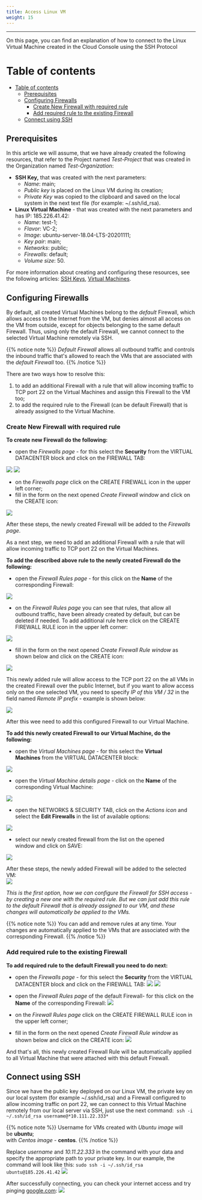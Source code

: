 ```yaml
---
title: Access Linux VM
weight: 15
---
```

___
On this page, you can find an explanation of how to connect to the Linux Virtual Machine created in the Cloud Console using the SSH Protocol

# Table of contents
- [Table of contents](#table-of-contents)
  - [Prerequisites](#prerequisites)
  - [Configuring Firewalls](#configuring-firewalls)
    - [Create New Firewall with required rule](#create-new-firewall-with-required-rule)
    - [Add required rule to the existing Firewall](#add-required-rule-to-the-existing-firewall)
  - [Connect using SSH](#connect-using-ssh)

## Prerequisites
In this article we will assume, that we have already created the following resources, that refer to the Project named *Test-Project* that was created in the Organization named *Test-Organization*:
- **SSH Key,** that was created with the next parameters:
  - *Name*: main;
  - *Public key* is placed on the Linux VM during its creation;
  - *Private Key* was copied to the clipboard and saved on the local system in the next text file (for example: ~/.ssh/id_rsa).
- **Linux Virtual Machine** - that was created with the next parameters and has IP: 185.226.41.42:
  - *Name*: test-1;
  - *Flavor*: VC-2;
  - *Image*: ubuntu-server-18.04-LTS-20201111;
  - *Key pair*: main;
  - *Networks*: public;
  - *Firewalls*: default;
  - *Volume size*: 50.

For more information about creating and configuring these resources, see the following articles: [SSH Keys](https://docs.ventuscloud.eu/products/security/ssh-keys/), [Virtual Machines](https://docs.ventuscloud.eu/products/compute/virtual-machines/).  

## Configuring Firewalls
By default, all created Virtual Machines belong to the *default* Firewall, which allows access to the Internet from the VM, but denies almost all access on the VM from outside, except for objects belonging to the same default Firewall. Thus, using only the default Firewall, we cannot connect to the selected Virtual Machine remotely via SSH.

{{% notice note %}}
*Default* *Firewall* allows all outbound traffic and controls the inbound traffic that's allowed to reach the VMs that are associated with the *default* *Firewall* too.
{{% /notice %}} 

There are two ways how to resolve this:
1) to add an additional Firewall with a rule that will allow incoming traffic to TCP port 22 on the Virtual Machines and assign this Firewall to the VM too;
2) to add the required rule to the Firewall (can be default Firewall) that is already assigned to the Virtual Machine. 

### Create New Firewall with required rule

**To create new Firewall do the following:**
- open the *Firewalls page* - for this select the **Security** from the VIRTUAL DATACENTER block and click on the FIREWALL TAB:

![](../../../assets/images/cli/1.png?width=15pc&classes=border,shadow) 
![](../../../assets/images/fw/1.png?width=20pc&classes=border,shadow)

- on the *Firewalls page* click on the CREATE FIREWALL icon in the upper left corner;
- fill in the form on the next opened *Create Firewall window* and click on the CREATE icon:

![](../../../assets/images/fw/25.png?width=35pc&classes=border,shadow)

After these steps, the newly created Firewall will be added to the *Firewalls page*.  

As a next step, we need to add an additional Firewall with a rule that will allow incoming traffic to TCP port 22 on the Virtual Machines. 

**To add the described above rule to the newly created Firewall do the following:** 
- open the *Firewall Rules page* - for this click on the **Name** of the corresponding Firewall:

![](../../../assets/images/fw/28.png?classes=border,shadow) 

- on the *Firewall Rules page* you can see that rules, that allow all outbound traffic, have been already created by default, but can be deleted if needed. To add additional rule here click on the CREATE FIREWALL RULE icon in the upper left corner:

![](../../../assets/images/fw/29.png?classes=border,shadow) 

- fill in the form on the next opened *Create Firewall Rule window* as shown below and click on the CREATE icon:

![](../../../assets/images/fw/17.png?width=35pc&classes=border,shadow) 

This newly added rule will allow access to the TCP port 22 on the all VMs in the created Firewall over the public Internet, but if you want to allow access only on the one selected VM, you need to specify *IP of this VM / 32* in the field named *Remote IP prefix* - example is shown below:

![](../../../assets/images/conn-lin/6.png?width=35pc&classes=border,shadow)

After this wee need to add this configured Firewall to our Virtual Machine.

**To add this newly created Firewall to our Virtual Machine, do the following:**
- open the *Virtual Machines page* - for this select the **Virtual Machines** from the VIRTUAL DATACENTER block:

![](../../../assets/images/conn-lin/7.png?width=15pc&classes=border,shadow)

- open the *Virtual Machine details page* - click on the **Name** of the corresponding Virtual Machine:

![](../../../assets/images/fw/0.png?classes=border,shadow)

- open the NETWORKS & SECURITY TAB, click on the *Actions icon* and select the **Edit Firewalls** in the list of available options:

![](../../../assets/images/conn-lin/23.1.png?classes=border,shadow)

- select our newly created firewall from the list on the opened window and click on SAVE:

![](../../../assets/images/fw/23.png?width=35pc&classes=border,shadow)

After these steps, the newly added Firewall will be added to the selected VM:  
![](../../../assets/images/fw/14.png?classes=border,shadow)  

*This is the first option, how we can configure the Firewall for SSH access - by creating a new one with the required rule. But we can just add this rule to the default Firewall that is already assigned to our VM, and these changes will automatically be applied to the VMs.* 

{{% notice note %}}
You can add and remove rules at any time. Your changes are automatically applied to the VMs that are associated with the corresponding Firewall.
{{% /notice %}}  

### Add required rule to the existing Firewall

**To add required rule to the default Firewall you need to do next:**
- open the *Firewalls page* - for this select the **Security** from the VIRTUAL DATACENTER block and click on the FIREWALL TAB:
![](../../../assets/images/cli/1.png?width=15pc&classes=border,shadow) 
![](../../../assets/images/fw/1.png?width=20pc&classes=border,shadow)

- open the *Firewall Rules page* of the default Firewall- for this click on the **Name** of the corresponding Firewall:
![](../../../assets/images/fw/5.1.png?classes=border,shadow) 

- on the *Firewall Rules page* click on the CREATE FIREWALL RULE icon in the upper left corner;
- fill in the form on the next opened *Create Firewall Rule window* as shown below  and click on the CREATE icon:
![](../../../assets/images/fw/17.png?width=35pc&classes=border,shadow) 

And that's all, this newly created Firewall Rule will be automatically applied to all Virtual Machine that were attached with this default Firewall.

## Connect using SSH
Since we have the public key deployed on our Linux VM, the private key on our local system (for example ~/.ssh/id_rsa) and a Firewall configured to allow incoming traffic on port 22, we can connect to this Virtual Machine remotely from our local server via SSH, just use the next command: 
`ssh -i ~/.ssh/id_rsa username@*10.111.22.333*`

{{% notice note %}}
Username for VMs created with *Ubuntu image* will be **ubuntu**;   
with *Centos image* - **centos**.
{{% /notice %}} 

Replace *username* and *10.11.22.333* in the command with your data and specify the appropriate path to your private key. In our example, the command will look like this:
`sudo ssh -i ~/.ssh/id_rsa ubuntu@185.226.41.42`
![](../../../assets/images/conn-lin/13.png?classes=border,shadow)

After successfully connecting, you can check your internet access and try pinging [google.com](http://google.com/):
![](../../../assets/images/conn-lin/14.png?classes=border,shadow)

